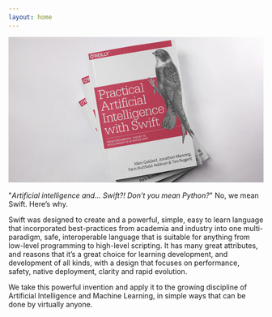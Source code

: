 ```yaml
---
layout: home
---
```


<!--
![The upcoming Practical AI with Swift book]({{ site.url }}/assets/images/splash.png)

**(Buy button and link to book page)**
 -->

<img src="https://raw.githubusercontent.com/AIwithSwift/AIwithSwift.github.io/master/assets/images/book.png" class="postimage" /> <br>

"*Artificial intelligence and… Swift?! Don’t you mean Python?*" No, we mean Swift. Here’s why.

Swift was designed to create and a powerful, simple, easy to learn language that incorporated best-practices from academia and industry into one multi-paradigm, safe, interoperable language that is suitable for anything from low-level programming to high-level scripting. It has many great attributes, and reasons that it’s a great choice for learning development, and development of all kinds, with a design that focuses on performance, safety, native deployment, clarity and rapid evolution.

We take this powerful invention and apply it to the growing discipline of Artificial Intelligence and Machine Learning, in simple ways that can be done by virtually anyone.
